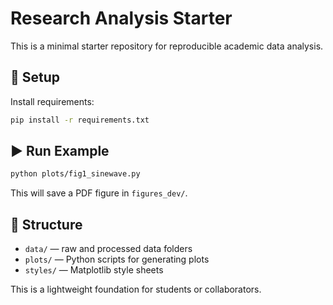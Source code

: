 # Research Analysis Starter

This is a minimal starter repository for reproducible academic data analysis.

## 🔧 Setup

Install requirements:
```bash
pip install -r requirements.txt
```

## ▶️ Run Example

```bash
python plots/fig1_sinewave.py
```

This will save a PDF figure in `figures_dev/`.

## 📂 Structure

- `data/` — raw and processed data folders
- `plots/` — Python scripts for generating plots
- `styles/` — Matplotlib style sheets

This is a lightweight foundation for students or collaborators.
